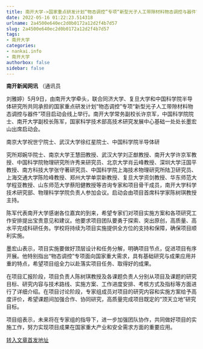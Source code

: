 ```yaml
---
title: 南开大学->国家重点研发计划“物态调控”专项“新型光子人工带隙材料物态调控与器件”项目启动会举行 | nankai.info
date: 2022-05-16 01:22:23.514318
urlname: 2a4500e640ec2d0b0172a12d2f4b7d57
slug: 2a4500e640ec2d0b0172a12d2f4b7d57
tags: 
- 南开大学
categories:
- nankai.info
- 南开大学
authorbox: false
sidebar: false
---
```

**南开新闻网讯** （通讯员

刘雅婷）5月9日，由南开大学牵头，联合同济大学、复旦大学和中国科学院半导体研究所共同承担的国家重点研发计划“物态调控”专项“新型光子人工带隙材料物态调控与器件”项目启动会线上举行。南开大学常务副校长许京军，中国科学院院士、南开大学副校长陈军，国家科学技术部高技术研究发展中心基础一处处长墨宏山出席启动会。

南京大学祝世宁院士、武汉大学徐红星院士、中国科学院半导体研
<!--more-->
究所郑婉华院士、南京大学王慧田教授、武汉大学刘正猷教授、南开大学许京军教授、中国科学院物理研究所许秀来研究员、北京大学肖云峰教授、深圳大学汪国平教授、南方科技大学张守著研究员、中国科学院上海技术物理研究所陆卫研究员、上海交通大学陈险峰教授、郑州大学单崇新教授、复旦大学资剑教授、华东师范大学程亚教授、山东师范大学蔡阳健教授等咨询专家和项目骨干成员，南开大学科学技术研究部、物理科学学院负责人参加会议。启动会由项目首席科学家陈树琪教授主持。

陈军代表南开大学感谢各位嘉宾的到来，希望专家们对项目实施方案和各项研究工作安排提出宝贵意见和建议。他要求项目团队要勇于探索、突出原创，高质量、高水平完成科研任务。学校将持续为项目实施提供全方位的支持和保障，确保项目顺利实施。

墨宏山表示，项目实施要做好顶层设计和任务分解，明确项目节点，促进项目有序开展。他特别指出“物态调控”专项面向国家重大需求，具有基础研究与成果应用并重的特点，希望项目组全力以赴落实项目任务、取得好的成果。

在项目汇报阶段，项目负责人陈树琪教授及各课题负责人分别从项目及课题的研究目标、研究内容与技术路线、实施方案、工作进度安排、考核方式及指标等方面进行了详细介绍。在项目讨论阶段，专家组成员对项目的研究内容和实施方案给予高度评价，希望课题间加强合作、协同研究，高质量完成项目既定的“顶天立地”研究目标。

项目组表示，未来将在专家组的指导下，进一步加强团队协作，共同做好项目的实施工作，努力实现项目成果在国家重大产业和安全需求方面的重要应用。



[转入文章首发地址](http://news.nankai.edu.cn/ywsd/system/2022/05/12/030051262.shtml)